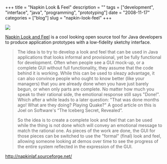 +++
title = "Napkin Look & Feel"
description = ""
tags = ["development", "interface", "java", "programming", "prototyping"]
date = "2008-11-17"
categories = ["blog"]
slug = "napkin-look-feel"
+++



  <div class="notebook-screenshot"><a href="http://napkinlaf.sourceforge.net/"><img src="/media/notebook/napkin-look-and-feel.jpg" class="notebook-image" /></a></div><p><a href="http://napkinlaf.sourceforge.net/">Napkin Look and Feel</a> is a cool looking open source tool for Java developers to produce application prototypes with a low-fidelity sketchy interface.</p>
<blockquote><p>The idea is to try to develop a look and feel that can be used in Java applications that looks informal and provisional, yet be fully functional for development. Often when people see a GUI mock-up, or a complete GUI without full functionality, they assume that the code behind it is working. While this can be used to sleazy advantage, it can also convince people who ought to know better (like your managers) that you are already done when you have just barely begun, or when only parts are complete. No matter how much you speak to their rational side, the emotional response still says "Done!". Which after a while leads to a later question: "That was done months ago! What are they doing? Playing Quake?" A good article on this is Joel on Software's “The Iceberg Secret, Revealed”.</p>
<p>So the idea is to create a complete look and feel that can be used while the thing is not done which will convey an emotional message to match the rational one. As pieces of the work are done, the GUI for those pieces can be switched to use the "formal" (final) look and feel, allowing someone looking at demos over time to see the progress of the entire system reflected in the expression of the GUI. </p></blockquote>
    
  <a href="http://napkinlaf.sourceforge.net/">http://napkinlaf.sourceforge.net/</a>
